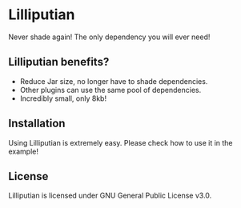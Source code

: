 # Lilliputian

Never shade again! The only dependency you will ever need!

## Lilliputian benefits? 

* Reduce Jar size, no longer have to shade dependencies.
* Other plugins can use the same pool of dependencies.
* Incredibly small, only 8kb!

## Installation

Using Lilliputian is extremely easy. Please check how to use it in the example!

## License

Lilliputian is licensed under GNU General Public License v3.0.
